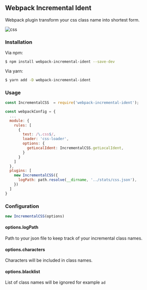 ## Webpack Incremental Ident

Webpack plugin transform your css class name into shortest form.

![css](https://i.imgur.com/TkpNsCZ.png)

### Installation

Via npm:

```bash
$ npm install webpack-incremental-ident --save-dev
```

Via yarn:

```bash
$ yarn add -D webpack-incremental-ident
```

### Usage

```js
const IncrementalCSS  = require('webpack-incremental-ident');

const webpackConfig = {
  ...
  module: {
    rules: [
      {
        test: /\.css$/,
        loader: 'css-loader',
        options: {
          getLocalIdent: IncrementalCSS.getLocalIdent,
        }
      }
    ]
  },
  plugins: [
    new IncrementalCSS({
      logPath: path.resolve(__dirname, '../stats/css.json'),
    })
  ]
}
```

### Configuration

```js
new IncrementalCSS(options)
```

#### options.logPath
Path to your json file to keep track of your incremental class names.

#### options.characters
Characters will be included in class names.

#### options.blacklist
List of class names will be ignored for example `ad`